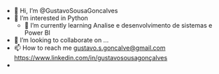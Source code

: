 - 👋 Hi, I’m @GustavoSousaGoncalves
- 👀 I’m interested in  Python
  - 🌱 I’m currently learning  Analise e desenvolvimento de sistemas e Power BI 
- 💞️ I’m looking to collaborate on ...
- 📫 How to reach me  gustavo.s.goncalve@gmail.com  https://www.linkedin.com/in/gustavosousagonçalves
- 

<!---
GustavoSousaGoncalves/GustavoSousaGoncalves is a ✨ special ✨ repository because its `README.md` (this file) appears on your GitHub profile.
You can click the Preview link to take a look at your changes.
--->
